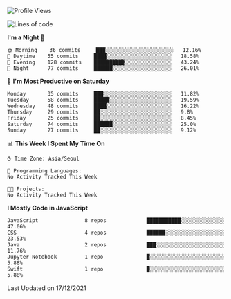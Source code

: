 <!--START_SECTION:waka-->
![Profile Views](http://img.shields.io/badge/Profile%20Views-12-blue)

![Lines of code](https://img.shields.io/badge/From%20Hello%20World%20I%27ve%20Written-54%20Thousand%20lines%20of%20code-blue)

**I'm a Night 🦉** 

```text
🌞 Morning    36 commits     ███░░░░░░░░░░░░░░░░░░░░░░   12.16% 
🌆 Daytime    55 commits     ████░░░░░░░░░░░░░░░░░░░░░   18.58% 
🌃 Evening    128 commits    ██████████░░░░░░░░░░░░░░░   43.24% 
🌙 Night      77 commits     ██████░░░░░░░░░░░░░░░░░░░   26.01%

```
📅 **I'm Most Productive on Saturday** 

```text
Monday       35 commits     ███░░░░░░░░░░░░░░░░░░░░░░   11.82% 
Tuesday      58 commits     █████░░░░░░░░░░░░░░░░░░░░   19.59% 
Wednesday    48 commits     ████░░░░░░░░░░░░░░░░░░░░░   16.22% 
Thursday     29 commits     ██░░░░░░░░░░░░░░░░░░░░░░░   9.8% 
Friday       25 commits     ██░░░░░░░░░░░░░░░░░░░░░░░   8.45% 
Saturday     74 commits     ██████░░░░░░░░░░░░░░░░░░░   25.0% 
Sunday       27 commits     ██░░░░░░░░░░░░░░░░░░░░░░░   9.12%

```


📊 **This Week I Spent My Time On** 

```text
⌚︎ Time Zone: Asia/Seoul

💬 Programming Languages: 
No Activity Tracked This Week

🐱‍💻 Projects: 
No Activity Tracked This Week

```

**I Mostly Code in JavaScript** 

```text
JavaScript               8 repos             ███████████░░░░░░░░░░░░░░   47.06% 
CSS                      4 repos             ██████░░░░░░░░░░░░░░░░░░░   23.53% 
Java                     2 repos             ███░░░░░░░░░░░░░░░░░░░░░░   11.76% 
Jupyter Notebook         1 repo              █░░░░░░░░░░░░░░░░░░░░░░░░   5.88% 
Swift                    1 repo              █░░░░░░░░░░░░░░░░░░░░░░░░   5.88%

```



 Last Updated on 17/12/2021
<!--END_SECTION:waka-->
